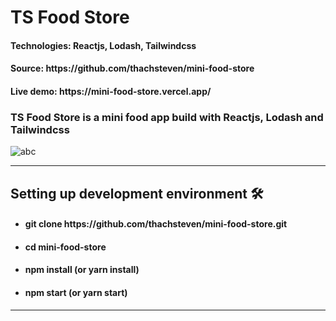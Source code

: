 <h1>TS Food Store</h1>
<h4>Technologies: Reactjs, Lodash, Tailwindcss</h4>
<h4>Source: https://github.com/thachsteven/mini-food-store</h4>
<h4>Live demo: https://mini-food-store.vercel.app/</h4>

<h3>
  TS Food Store is a mini food app build with Reactjs, Lodash and Tailwindcss
</h3>
<img src="./public/foodgif.gif" alt="abc" />
<hr />
<h2>Setting up development environment 🛠</h2>

<ul>
  <li><h4>git clone https://github.com/thachsteven/mini-food-store.git</h4></li>
  <li><h4>cd mini-food-store</h4></li>
  <li><h4>npm install (or yarn install)</h4></li>
  <li><h4>npm start (or yarn start)</h4></li>
</ul>

<hr />
